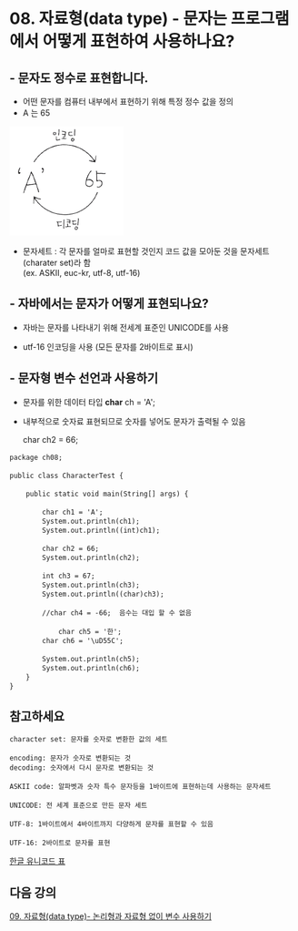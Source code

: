 # 08. 자료형(data type) - 문자는 프로그램에서 어떻게 표현하여 사용하나요?

## - 문자도 정수로 표현합니다.

- 어떤 문자를 컴퓨터 내부에서 표현하기 위해 특정 정수 값을 정의
- A 는 65

![encode.PNG](./img/encode.PNG)

- 문자세트 : 각 문자를 얼마로 표현할 것인지 코드 값을 모아둔 것을 문자세트(charater set)라 함 <br>
  (ex. ASKII, euc-kr, utf-8, utf-16)

## - 자바에서는 문자가 어떻게 표현되나요?

- 자바는 문자를 나타내기 위해 전세계 표준인 UNICODE를 사용

- utf-16 인코딩을 사용 (모든 문자를 2바이트로 표시)

## - 문자형 변수 선언과 사용하기

- 문자를 위한 데이터 타입
  **char** ch = 'A';

- 내부적으로 숫자료 표현되므로 숫자를 넣어도 문자가 출력될 수 있음

  char ch2 = 66;

```
package ch08;

public class CharacterTest {

	public static void main(String[] args) {

		char ch1 = 'A';
		System.out.println(ch1);
		System.out.println((int)ch1);

		char ch2 = 66;
		System.out.println(ch2);

		int ch3 = 67;
		System.out.println(ch3);
		System.out.println((char)ch3);

		//char ch4 = -66;  음수는 대입 할 수 없음

    		char ch5 = '한';
		char ch6 = '\uD55C';

		System.out.println(ch5);
		System.out.println(ch6);
	}
}
```

## 참고하세요

    character set: 문자를 숫자로 변환한 값의 세트

    encoding: 문자가 숫자로 변환되는 것
    decoding: 숫자에서 다시 문자로 변환되는 것

    ASKII code: 알파벳과 숫자 특수 문자등을 1바이트에 표현하는데 사용하는 문자세트

    UNICODE: 전 세계 표준으로 만든 문자 세트

    UTF-8: 1바이트에서 4바이트까지 다양하게 문자를 표현할 수 있음

    UTF-16: 2바이트로 문자를 표현

[한글 유니코드 표](http://www.unicode.org/charts/PDF/UAC00.pdf)

## 다음 강의

[09. 자료형(data type)- 논리형과 자료형 없이 변수 사용하기](https://github.com/codemaker74/study/tree/master/backup/javacoursework/Chapter1/01-09/README.md)
